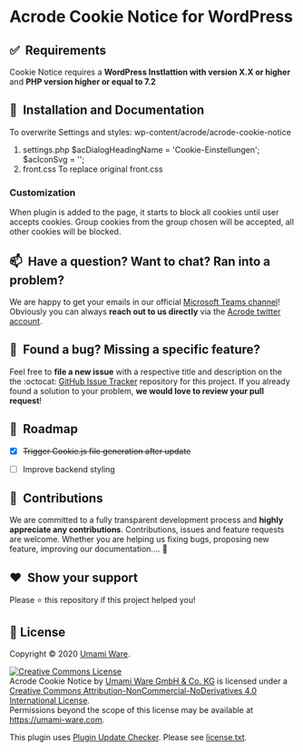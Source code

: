 # Acrode Cookie Notice for WordPress

## ✅&nbsp; Requirements
Cookie Notice requires a **WordPress Instlattion with version X.X or higher** and **PHP version higher or equal to 7.2**


## 🚀&nbsp; Installation and Documentation

To overwrite Settings and styles:
wp-content/acrode/acrode-cookie-notice
1. settings.php
  $acDialogHeadingName = 'Cookie-Einstellungen';
  $acIconSvg = '';
2. front.css
  To replace original front.css
  
### Customization
When plugin is added to the page, it starts to block all cookies until user accepts cookies. Group cookies from the group chosen will be accepted, all other cookies will be blocked.



## 📫&nbsp; Have a question? Want to chat? Ran into a problem?

We are happy to get your emails in our official [Microsoft Teams channel](mailto:fc8035ad.acrode.com@de.teams.ms)! Obviously you can always **reach out to us directly** via the [Acrode twitter account](https://twitter.com/Acrode_UW).


## 🐞&nbsp; Found a bug? Missing a specific feature?

Feel free to **file a new issue** with a respective title and description on the the :octocat: [GitHub Issue Tracker](https://github.com/umami-ware/cookie-notice/issues) repository for this project. If you already found a solution to your problem, **we would love to review your pull request**!


## 💎&nbsp; Roadmap
- [x] ~~Trigger Cookie.js file generation after update~~
- [ ] Improve backend styling


## 🤝&nbsp; Contributions

We are committed to a fully transparent development process and **highly appreciate any contributions**. Contributions, issues and feature requests are welcome. Whether you are helping us fixing bugs, proposing new feature, improving our documentation.... 🎉


## ❤️&nbsp; Show your support

Please ⭐️ this repository if this project helped you!


## 📝 License

Copyright © 2020 [Umami Ware](https://github.com/umami-ware).<br />

<a rel="license" href="http://creativecommons.org/licenses/by-nc-nd/4.0/"><img alt="Creative Commons License" style="border-width:0" src="https://i.creativecommons.org/l/by-nc-nd/4.0/88x31.png" /></a><br /><span xmlns:dct="http://purl.org/dc/terms/" property="dct:title">Acrode Cookie Notice</span> by <a xmlns:cc="http://creativecommons.org/ns#" href="https://github.com/umami-ware/acrode-cookie-notice" property="cc:attributionName" rel="cc:attributionURL">Umami Ware GmbH & Co. KG</a> is licensed under a <a rel="license" href="http://creativecommons.org/licenses/by-nc-nd/4.0/">Creative Commons Attribution-NonCommercial-NoDerivatives 4.0 International License</a>.<br />Permissions beyond the scope of this license may be available at <a xmlns:cc="http://creativecommons.org/ns#" href="https://umami-ware.com" rel="cc:morePermissions">https://umami-ware.com</a>.

This plugin uses [Plugin Update Checker](https://github.com/YahnisElsts/plugin-update-checker/). Please see [license.txt](https://github.com/YahnisElsts/plugin-update-checker/blob/master/license.txt).
